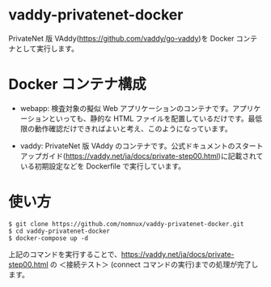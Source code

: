 # vaddy-privatenet-docker
PrivateNet 版 VAddy(https://github.com/vaddy/go-vaddy)を Docker コンテナとして実行します。

# Docker コンテナ構成

* webapp: 検査対象の擬似 Web アプリケーションのコンテナです。アプリケーションといっても、静的な HTML ファイルを配置しているだけです。最低限の動作確認だけできればよいと考え、このようになっています。

* vaddy: PrivateNet 版 VAddy のコンテナです。公式ドキュメントのスタートアップガイド(https://vaddy.net/ja/docs/private-step00.html)に記載されている初期設定などを Dockerfile で実行しています。

# 使い方

```
$ git clone https://github.com/nomnux/vaddy-privatenet-docker.git
$ cd vaddy-privatenet-docker
$ docker-compose up -d 
```

上記のコマンドを実行することで、https://vaddy.net/ja/docs/private-step00.html の ＜接続テスト＞ (connect コマンドの実行)までの処理が完了します。
